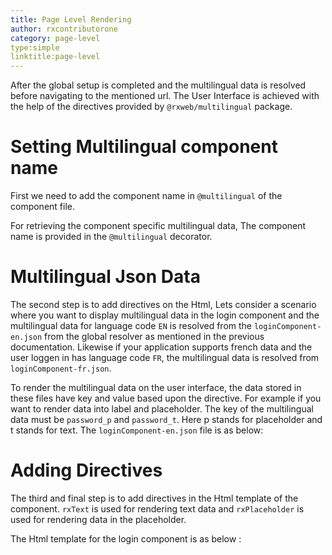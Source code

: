```yaml
---
title: Page Level Rendering
author: rxcontributorone
category: page-level
type:simple
linktitle:page-level
---
```


After the global setup is completed and the multilingual data is resolved before navigating to the mentioned url. The User Interface is achieved with the help of the directives provided by `@rxweb/multilingual` package.

# Setting Multilingual component name
First we need to add the component name in `@multilingual` of the component file. 

For retrieving the component specific multilingual data, The component name is provided in the `@multilingual` decorator.

<div component="app-code" key="page-level-multilingual-component"></div>

# Multilingual Json Data
The second step is to add directives on the Html, Lets consider a scenario where you want to display multilingual data in the login component and the multilingual data for language code `EN` is resolved from the `loginComponent-en.json` from the global resolver as mentioned in the previous documentation. Likewise if your application supports french data and the user loggen in has language code `FR`, the multilingual data is resolved from `loginComponent-fr.json`.

To render the multilingual data on the user interface, the data stored in these files have key and value based upon the directive. For example if you want to render data into label and placeholder. The key of the multilingual data must be `password_p` and `password_t`. Here p stands for placeholder and t stands for text. The 
`loginComponent-en.json` file is as below: 

<div component="app-code" key="page-level-json-component"></div>

# Adding Directives
The third and final step is to add directives in the Html template of the component. `rxText` is used for rendering text data and `rxPlaceholder` is used for rendering data in the placeholder.

The Html template for the login component is as below :

<div component="app-code" key="page-level-template-component"></div>
